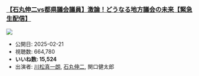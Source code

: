 ### [【石丸伸二vs都県議会議員】激論！どうなる地方議会の未来【緊急生配信】](https://www.youtube.com/watch?v=_5NWCvCutc8)
[![](https://img.youtube.com/vi/_5NWCvCutc8/sddefault.jpg)](https://www.youtube.com/watch?v=_5NWCvCutc8)
-   公開日: 2025-02-21
-   視聴数: 664,780
-   **いいね数: 15,524**
-   出演者: [川松真一朗](/rehacq_fan/people/川松真一朗 "wikilink"), [石丸伸二](/rehacq_fan/people/石丸伸二 "wikilink"), 関口健太郎
